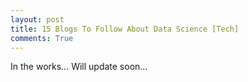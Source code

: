 ```yaml
---
layout: post
title: 15 Blogs To Follow About Data Science [Tech]
comments: True
---
```


In the works... Will update soon...